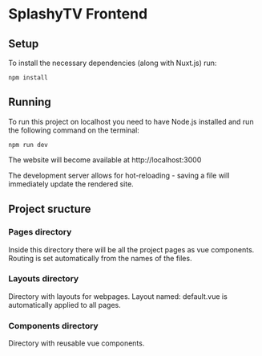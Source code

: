 # SplashyTV Frontend

## Setup

To install the necessary dependencies (along with Nuxt.js) run:
```shell
npm install
```

## Running
To run this project on localhost you need to have Node.js installed and run the
following command on the terminal:

```shell
npm run dev
```

The website will become available at http://localhost:3000

The development server allows for hot-reloading - saving a file will immediately
update the rendered site.

## Project sructure

### Pages directory
Inside this directory there will be all the project pages as vue components. Routing is set automatically from the names of the files.

### Layouts directory
Directory with layouts for webpages. Layout named: default.vue is automatically applied to all pages.

### Components directory
Directory with reusable vue components.

